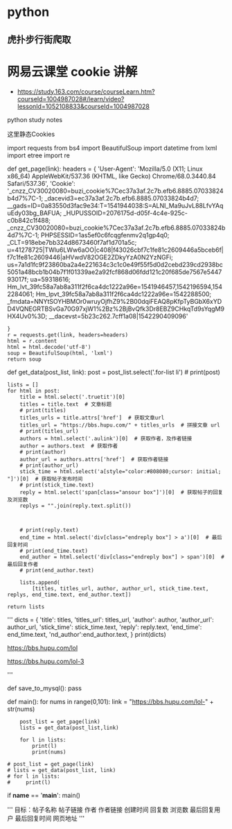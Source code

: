 # python
  ## 虎扑步行街爬取
  
 # 网易云课堂 cookie 讲解
 - https://study.163.com/course/courseLearn.htm?courseId=1004987028#/learn/video?lessonId=1052108833&courseId=1004987028
 
  python study notes

这里静态Cookies


import requests
from bs4 import BeautifulSoup
import datetime
from lxml import etree
import re


def get_page(link):
    headers = {
        'User-Agent': 'Mozilla/5.0 (X11; Linux x86_64) AppleWebKit/537.36 (KHTML, like Gecko) Chrome/68.0.3440.84 Safari/537.36',
        'Cookie': '_cnzz_CV30020080=buzi_cookie%7Cec37a3af.2c7b.efb6.8885.07033824b4d7%7C-1; _dacevid3=ec37a3af.2c7b.efb6.8885.07033824b4d7; __gads=ID=0a83550d3fac9e34:T=1541944038:S=ALNI_Ma9uJvL88LfvYAquEdy03bg_BAFUA; _HUPUSSOID=2076175d-d05f-4c4e-925c-c0b842c1f488; _cnzz_CV30020080=buzi_cookie%7Cec37a3af.2c7b.efb6.8885.07033824b4d7%7C-1; PHPSESSID=1as5ef0c6fcqgfenmv2q1gp4q0; _CLT=918ebe7bb324d8673460f7af1d701a5c; u=41278725|TWlu6LWw6aOO|c408|f43026cbf7c1fe81c2609446a5bceb6f|f7c1fe81c2609446|aHVwdV82OGE2ZDkyYzA0N2YzNGFi; us=7a1d1fc9f23860ba2a4e221634c3c1c0e49f55f5d0d2cebd239cd2938bc5051a48bcb1b04b7f1f01339ae2a92fcf868d06fdd121c20f685de7567e544793017f; ua=59318616; Hm_lvt_39fc58a7ab8a311f2f6ca4dc1222a96e=1541946457,1542196594,1542284061; Hm_lpvt_39fc58a7ab8a311f2f6ca4dc1222a96e=1542288500; _fmdata=NNYtSOYHBMOr0wruyOjfhZ9%2B00dqiFEAQ8pKfpTyBGbX6xYDD4VQNEGRTBSvGa70G97xjW1%2Bz%2BjBvQfk3Dr8EBZ9CHkqTd9sYqgM9HX4Uv0%3D; __dacevst=5b23c262.7cff1a08|1542290409096'

    }
    r = requests.get(link, headers=headers)
    html = r.content
    html = html.decode('utf-8')
    soup = BeautifulSoup(html, 'lxml')
    return soup


def get_data(post_list, link):
    post = post_list.select('.for-list li')
    # print(post)

    lists = []
    for html in post:
        title = html.select('.truetit')[0]
        titles = title.text  # 文章标题
        # print(titles)
        titles_urls = title.attrs['href']  # 获取文章url
        titles_url = "https://bbs.hupu.com/" + titles_urls  # 拼接文章 url
        # print(titles_url)
        authors = html.select('.aulink')[0]  # 获取作者，及作者链接
        author = authors.text  # 获取作者
        # print(author)
        author_url = authors.attrs['href']  # 获取作者链接
        # print(author_url)
        stick_time = html.select('a[style="color:#808080;cursor: initial; "]')[0]  # 获取帖子发布时间
        # print(stick_time.text)
        reply = html.select('span[class="ansour box"]')[0]  # 获取帖子的回复及浏览数
        replys = "".join(reply.text.split())



        # print(reply.text)
        end_time = html.select('div[class="endreply box"] > a')[0]  # 最后回复时间
        # print(end_time.text)
        end_author = html.select('div[class="endreply box"] > span')[0]  # 最后回复作者
        # print(end_author.text)

        lists.append(
            [titles, titles_url, author, author_url, stick_time.text, replys, end_time.text, end_author.text])

    return lists


'''
        dicts = {
            'title': titles,
            'titles_url': titles_url,
            'author': author,
            'author_url': author_url,
            'stick_time': stick_time.text,
            'reply': reply.text,
            'end_time': end_time.text,
            'nd_author':end_author.text,
        }
        print(dicts)



https://bbs.hupu.com/lol

https://bbs.hupu.com/lol-3



'''


def save_to_mysql():
    pass


def main():
    for nums in range(0,101):
        link = "https://bbs.hupu.com/lol-" + str(nums)

        post_list = get_page(link)
        lists = get_data(post_list,link)

        for l in lists:
            print(l)
            print(nums)

    # post_list = get_page(link)
    # lists = get_data(post_list, link)
    # for l in lists:
    #     print(l)


if __name__ == '__main__':
    main()






'''
目标：帖子名称
    帖子链接
    作者
    作者链接
    创建时间
    回复数
    浏览数
    最后回复用户
    最后回复时间
    网页地址
'''
